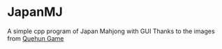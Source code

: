 # JapanMJ
A simple cpp program of Japan Mahjong with GUI
Thanks to the images from [Quehun Game](https://www.maj-soul.com/)
